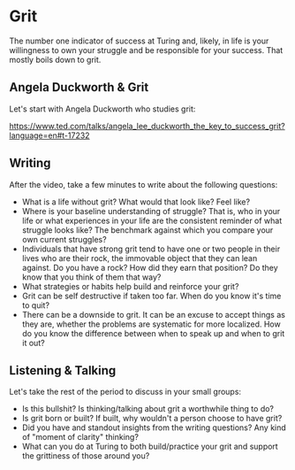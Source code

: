 # Grit

The number one indicator of success at Turing and, likely, in life is your willingness
to own your struggle and be responsible for your success. That mostly boils down to grit.

## Angela Duckworth & Grit

Let's start with Angela Duckworth who studies grit:

https://www.ted.com/talks/angela_lee_duckworth_the_key_to_success_grit?language=en#t-17232

## Writing

After the video, take a few minutes to write about the following questions:

* What is a life without grit? What would that look like? Feel like?
* Where is your baseline understanding of struggle? That is, who in your life or
what experiences in your life are the consistent reminder of what struggle looks like?
The benchmark against which you compare your own current struggles?
* Individuals that have strong grit tend to have one or two people in their lives who
are their rock, the immovable object that they can lean against. Do you have a rock?
How did they earn that position? Do they know that you think of them that way?
* What strategies or habits help build and reinforce your grit?
* Grit can be self destructive if taken too far. When do you know it's time to quit?
* There can be a downside to grit. It can be an excuse to accept things as they are,
whether the problems are systematic for more localized. How do you know the difference
between when to speak up and when to grit it out?

## Listening & Talking

Let's take the rest of the period to discuss in your small groups:

* Is this bullshit? Is thinking/talking about grit a worthwhile thing to do?
* Is grit born or built? If built, why wouldn't a person choose to have grit?
* Did you have and standout insights from the writing questions? Any kind of "moment of clarity" thinking?
* What can you do at Turing to both build/practice your grit and support the grittiness of those around you?
